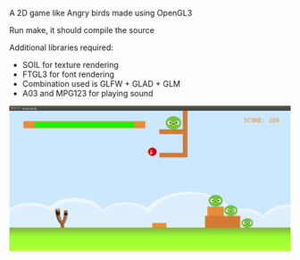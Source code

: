 A 2D game like Angry birds made using OpenGL3

Run make, it should compile the source

Additional libraries required: 
* SOIL for texture rendering
* FTGL3 for font rendering
* Combination used is GLFW + GLAD + GLM
* A03 and MPG123 for playing sound


![Alt text](screenshot.png?raw=true "Screenshot")
